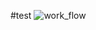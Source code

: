 #test
![work_flow](https://github.com/christalselvin/automation/assets/127867279/c78104b2-72d5-410f-93ae-2fe4014ea1a5)
